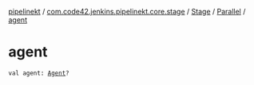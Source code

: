[pipelinekt](../../../index.md) / [com.code42.jenkins.pipelinekt.core.stage](../../index.md) / [Stage](../index.md) / [Parallel](index.md) / [agent](./agent.md)

# agent

`val agent: `[`Agent`](../../../com.code42.jenkins.pipelinekt.core/-agent.md)`?`